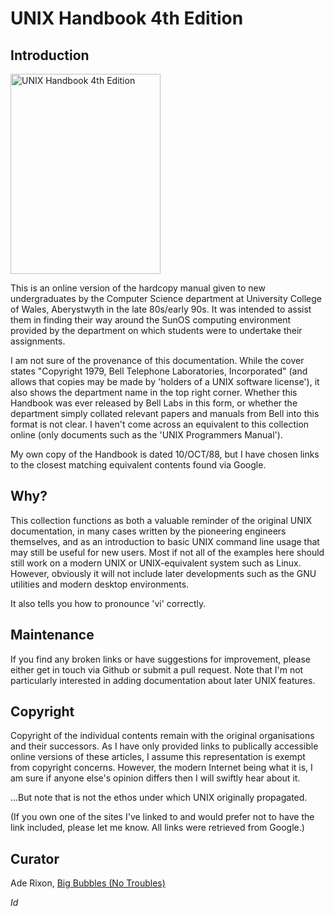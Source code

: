 # UNIX Handbook 4th Edition

## Introduction

<a href="http://www.flickr.com/photos/big-bubbles/8407127853/" title="UNIX
Handbook 4th Edition by aderixon, on Flickr"><img
src="https://farm9.staticflickr.com/8464/8407127853_6ece1c3cc3_n.jpg"
width="240" height="320" alt="UNIX Handbook 4th Edition"></a>

This is an online version of the hardcopy manual given to new
undergraduates by the Computer Science department at University College of
Wales, Aberystwyth in the late 80s/early 90s. It was intended to assist
them in finding their way around the SunOS computing environment provided
by the department on which students were to undertake their assignments.

I am not sure of the provenance of this documentation. While the cover
states "Copyright 1979, Bell Telephone Laboratories, Incorporated" (and
allows that copies may be made by 'holders of a UNIX software license'), it
also shows the department name in the top right corner. Whether this
Handbook was ever released by Bell Labs in this form, or whether the
department simply collated relevant papers and manuals from Bell into this
format is not clear. I haven't come across an equivalent to this
collection online (only documents such as the 'UNIX Programmers Manual').

My own copy of the Handbook is dated 10/OCT/88, but I have chosen links to
the closest matching equivalent contents found via Google.

## Why?

This collection functions as both a valuable reminder of the original UNIX
documentation, in many cases written by the pioneering engineers
themselves, and as an introduction to basic UNIX command line usage that
may still be useful for new users. Most if not all of the examples here
should still work on a modern UNIX or UNIX-equivalent system such as
Linux. However, obviously it will not include later developments such as
the GNU utilities and modern desktop environments.

It also tells you how to pronounce 'vi' correctly.

## Maintenance

If you find any broken links or have suggestions for improvement, please
either get in touch via Github or submit a pull request. Note that I'm not
particularly interested in adding documentation about later UNIX features.

## Copyright

Copyright of the individual contents remain with the original
organisations and their successors. As I have only provided links to
publically accessible online versions of these articles, I assume this
representation is exempt from copyright concerns. However, the modern
Internet being what it is, I am sure if anyone else's opinion differs then
I will swiftly hear about it.

...But note that is not the ethos under which UNIX originally propagated.

(If you own one of the sites I've linked to and would prefer not to have
the link included, please let me know. All links were retrieved from
Google.)

## Curator

Ade Rixon, [Big Bubbles (No Troubles)](http://www.big-bubbles.org.uk/)

$Id$
